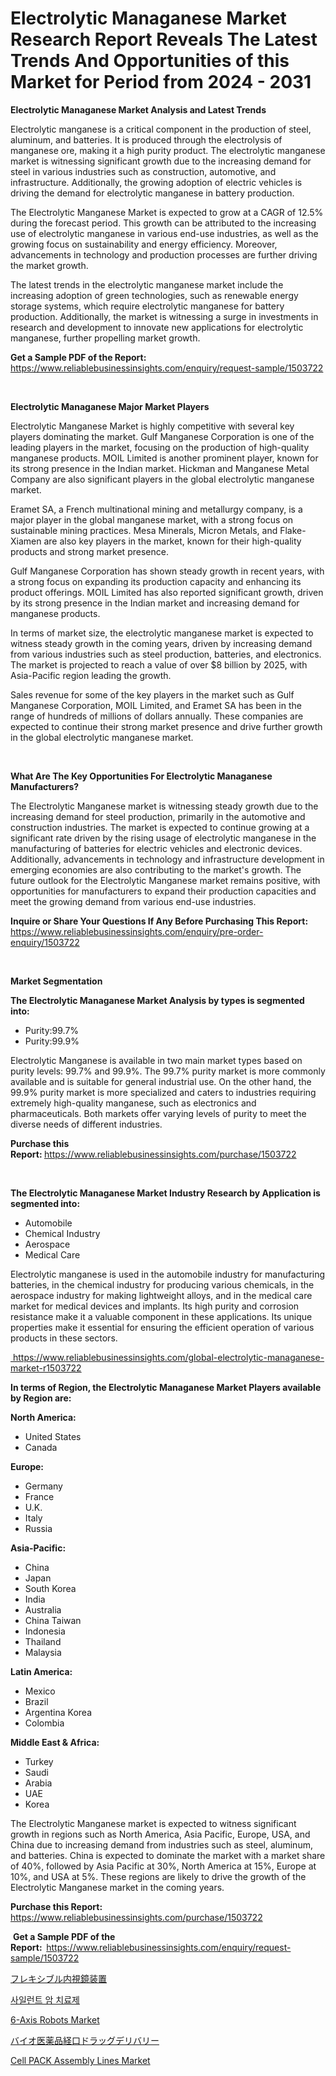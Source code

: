 <p><h1>Electrolytic Managanese Market Research Report Reveals The Latest Trends And Opportunities of this Market for Period from 2024 - 2031</h1></p><p><strong>Electrolytic Managanese Market Analysis and Latest Trends</strong></p>
<p><p>Electrolytic manganese is a critical component in the production of steel, aluminum, and batteries. It is produced through the electrolysis of manganese ore, making it a high purity product. The electrolytic manganese market is witnessing significant growth due to the increasing demand for steel in various industries such as construction, automotive, and infrastructure. Additionally, the growing adoption of electric vehicles is driving the demand for electrolytic manganese in battery production.</p><p>The Electrolytic Manganese Market is expected to grow at a CAGR of 12.5% during the forecast period. This growth can be attributed to the increasing use of electrolytic manganese in various end-use industries, as well as the growing focus on sustainability and energy efficiency. Moreover, advancements in technology and production processes are further driving the market growth.</p><p>The latest trends in the electrolytic manganese market include the increasing adoption of green technologies, such as renewable energy storage systems, which require electrolytic manganese for battery production. Additionally, the market is witnessing a surge in investments in research and development to innovate new applications for electrolytic manganese, further propelling market growth.</p></p>
<p><strong>Get a Sample PDF of the Report:&nbsp;</strong> <a href="https://www.reliablebusinessinsights.com/enquiry/request-sample/1503722">https://www.reliablebusinessinsights.com/enquiry/request-sample/1503722</a></p>
<p>&nbsp;</p>
<p><strong>Electrolytic Managanese Major Market Players</strong></p>
<p><p>Electrolytic Manganese Market is highly competitive with several key players dominating the market. Gulf Manganese Corporation is one of the leading players in the market, focusing on the production of high-quality manganese products. MOIL Limited is another prominent player, known for its strong presence in the Indian market. Hickman and Manganese Metal Company are also significant players in the global electrolytic manganese market.</p><p>Eramet SA, a French multinational mining and metallurgy company, is a major player in the global manganese market, with a strong focus on sustainable mining practices. Mesa Minerals, Micron Metals, and Flake-Xiamen are also key players in the market, known for their high-quality products and strong market presence.</p><p>Gulf Manganese Corporation has shown steady growth in recent years, with a strong focus on expanding its production capacity and enhancing its product offerings. MOIL Limited has also reported significant growth, driven by its strong presence in the Indian market and increasing demand for manganese products.</p><p>In terms of market size, the electrolytic manganese market is expected to witness steady growth in the coming years, driven by increasing demand from various industries such as steel production, batteries, and electronics. The market is projected to reach a value of over $8 billion by 2025, with Asia-Pacific region leading the growth.</p><p>Sales revenue for some of the key players in the market such as Gulf Manganese Corporation, MOIL Limited, and Eramet SA has been in the range of hundreds of millions of dollars annually. These companies are expected to continue their strong market presence and drive further growth in the global electrolytic manganese market.</p></p>
<p>&nbsp;</p>
<p><strong>What Are The Key Opportunities For Electrolytic Managanese Manufacturers?</strong></p>
<p><p>The Electrolytic Manganese market is witnessing steady growth due to the increasing demand for steel production, primarily in the automotive and construction industries. The market is expected to continue growing at a significant rate driven by the rising usage of electrolytic manganese in the manufacturing of batteries for electric vehicles and electronic devices. Additionally, advancements in technology and infrastructure development in emerging economies are also contributing to the market's growth. The future outlook for the Electrolytic Manganese market remains positive, with opportunities for manufacturers to expand their production capacities and meet the growing demand from various end-use industries.</p></p>
<p><strong>Inquire or Share Your Questions If Any Before Purchasing This Report:</strong> <a href="https://www.reliablebusinessinsights.com/enquiry/pre-order-enquiry/1503722">https://www.reliablebusinessinsights.com/enquiry/pre-order-enquiry/1503722</a></p>
<p>&nbsp;</p>
<p><strong>Market Segmentation</strong></p>
<p><strong>The Electrolytic Managanese Market Analysis by types is segmented into:</strong></p>
<p><ul><li>Purity:99.7%</li><li>Purity:99.9%</li></ul></p>
<p><p>Electrolytic Manganese is available in two main market types based on purity levels: 99.7% and 99.9%. The 99.7% purity market is more commonly available and is suitable for general industrial use. On the other hand, the 99.9% purity market is more specialized and caters to industries requiring extremely high-quality manganese, such as electronics and pharmaceuticals. Both markets offer varying levels of purity to meet the diverse needs of different industries.</p></p>
<p><strong>Purchase this Report:&nbsp;</strong><a href="https://www.reliablebusinessinsights.com/purchase/1503722">https://www.reliablebusinessinsights.com/purchase/1503722</a></p>
<p>&nbsp;</p>
<p><strong>The Electrolytic Managanese Market Industry Research by Application is segmented into:</strong></p>
<p><ul><li>Automobile</li><li>Chemical Industry</li><li>Aerospace</li><li>Medical Care</li></ul></p>
<p><p>Electrolytic manganese is used in the automobile industry for manufacturing batteries, in the chemical industry for producing various chemicals, in the aerospace industry for making lightweight alloys, and in the medical care market for medical devices and implants. Its high purity and corrosion resistance make it a valuable component in these applications. Its unique properties make it essential for ensuring the efficient operation of various products in these sectors.</p></p>
<p><a href="https://www.reliablebusinessinsights.com/global-electrolytic-managanese-market-r1503722">&nbsp;https://www.reliablebusinessinsights.com/global-electrolytic-managanese-market-r1503722</a></p>
<p><strong>In terms of Region, the Electrolytic Managanese Market Players available by Region are:</strong></p>
<p>
    <p> <strong> North America: </strong>
        <ul>
            <li>United States</li>
            <li>Canada</li>
        </ul>
        </p> 
    <p> <strong> Europe: </strong>
        <ul>
            <li>Germany</li>
            <li>France</li>
            <li>U.K.</li>
            <li>Italy</li>
            <li>Russia</li>
        </ul>
        </p> 
    <p> <strong> Asia-Pacific: </strong>
        <ul>
            <li>China</li>
            <li>Japan</li>
            <li>South Korea</li>
            <li>India</li>
            <li>Australia</li>
            <li>China Taiwan</li>
            <li>Indonesia</li>
            <li>Thailand</li>
            <li>Malaysia</li>
        </ul>
        </p> 
    <p> <strong> Latin America: </strong>
        <ul>
            <li>Mexico</li>
            <li>Brazil</li>
            <li>Argentina Korea</li>
            <li>Colombia</li>
        </ul>
        </p> 
    <p> <strong> Middle East & Africa: </strong>
        <ul>
            <li>Turkey</li>
            <li>Saudi</li>
            <li>Arabia</li>
            <li>UAE</li>
            <li>Korea</li>
        </ul>
    </p>
    </p>
<p><p>The Electrolytic Manganese market is expected to witness significant growth in regions such as North America, Asia Pacific, Europe, USA, and China due to increasing demand from industries such as steel, aluminum, and batteries. China is expected to dominate the market with a market share of 40%, followed by Asia Pacific at 30%, North America at 15%, Europe at 10%, and USA at 5%. These regions are likely to drive the growth of the Electrolytic Manganese market in the coming years.</p></p>
<p><strong>Purchase this Report: </strong><a href="https://www.reliablebusinessinsights.com/purchase/1503722">https://www.reliablebusinessinsights.com/purchase/1503722</a></p>
<p>&nbsp;<strong>Get a Sample PDF of the Report:&nbsp;&nbsp;</strong><a href="https://www.reliablebusinessinsights.com/enquiry/request-sample/1503722">https://www.reliablebusinessinsights.com/enquiry/request-sample/1503722</a></p>
<p><strong></strong></p>
<p><p><a href="https://medium.com/@jarredmertz53/%E3%83%95%E3%83%AC%E3%82%AD%E3%82%B7%E3%83%96%E3%83%AB%E5%86%85%E8%A6%96%E9%8F%A1%E6%A9%9F%E5%99%A8%E5%B8%82%E5%A0%B4%E8%AA%BF%E6%9F%BB%E3%83%AC%E3%83%9D%E3%83%BC%E3%83%88-%E3%81%9D%E3%81%AE%E6%AD%B4%E5%8F%B2%E3%81%A82024%E5%B9%B4%E3%81%8B%E3%82%892031%E5%B9%B4%E3%81%BE%E3%81%A7%E3%81%AE%E4%BA%88%E6%B8%AC-c67e99ae526c">フレキシブル内視鏡装置</a></p><p><a href="https://medium.com/@monserratemohr/%EC%B9%A8%EB%AC%B5-%EC%B9%98%EB%A3%8C-%EC%8B%9C%EC%9E%A5-%EC%8B%9C%EC%9E%A5-%EC%A0%90%EC%9C%A0%EC%9C%A8-%EC%8B%9C%EC%9E%A5-%EB%8F%99%ED%96%A5-%EB%B0%8F-%EB%AF%B8%EB%9E%98-%EC%84%B1%EC%9E%A5-%ED%83%90%EC%83%89-cc0475247ed8">사일런트 암 치료제</a></p><p><a href="https://github.com/wwwkeltoum/Market-Research-Report-List-3/blob/main/6-axis-robots-market.md">6-Axis Robots Market</a></p><p><a href="https://medium.com/@amandasantosxavier51/%E3%83%90%E3%82%A4%E3%82%AA%E5%8C%BB%E8%96%AC%E5%93%81%E3%81%AE%E7%B5%8C%E5%8F%A3%E6%8A%95%E4%B8%8E%E5%B8%82%E5%A0%B4-%E5%B8%82%E5%A0%B4cagr-%E5%B8%82%E5%A0%B4%E5%8B%95%E5%90%91-%E6%88%90%E9%95%B7%E6%88%A6%E7%95%A5%E3%81%AB%E9%96%A2%E3%81%99%E3%82%8B%E6%B4%9E%E5%AF%9F-b77619caa450">バイオ医薬品経口ドラッグデリバリー</a></p><p><a href="https://github.com/gamblestampleyjenny50m5sl6/Market-Research-Report-List-2/blob/main/cell-pack-assembly-lines-market.md">Cell PACK Assembly Lines Market</a></p></p>